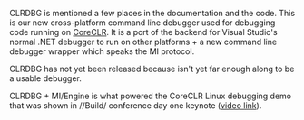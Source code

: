 CLRDBG is mentioned a few places in the documentation and the code. This is our new cross-platform command line debugger used for debugging code running on [CoreCLR](https://github.com/dotnet/coreclr). It is a port of the backend for Visual Studio's normal .NET debugger to run on other platforms + a new command line debugger wrapper which speaks the MI protocol.

CLRDBG has not yet been released because isn't yet far enough along to be a usable debugger. 

CLRDBG + MI/Engine is what powered the CoreCLR Linux debugging demo that was shown in //Build/ conference day one keynote ([video link](https://channel9.msdn.com/Events/Build/2015/KEY01#time=25m51s)).